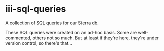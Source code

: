 # iii-sql-queries
A collection of SQL queries for our Sierra db.

These SQL queries were created on an ad-hoc basis. Some are well-commented, others not so much. But at least if they're here, they're under version control, so there's that...
